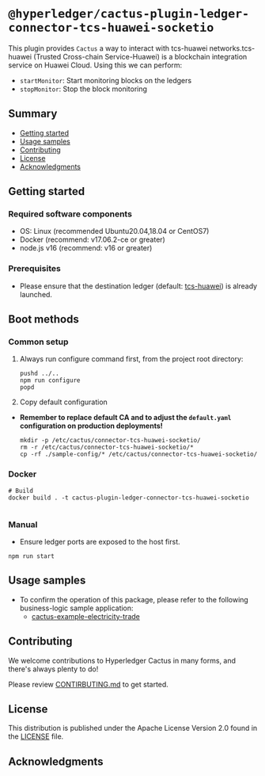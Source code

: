 <!--
 Copyright 2021 Hyperledger Cactus Contributors
 SPDX-License-Identifier: Apache-2.0

 README.md
-->
# `@hyperledger/cactus-plugin-ledger-connector-tcs-huawei-socketio`

This plugin provides `Cactus` a way to interact with tcs-huawei networks.tcs-huawei  (Trusted Cross-chain Service-Huawei) is a blockchain integration service on Huawei Cloud.  Using this we can perform:
- `startMonitor`: Start monitoring blocks on the ledgers
- `stopMonitor`: Stop the block monitoring

## Summary
- [Getting started](#getting-started)
- [Usage samples](#usage-samples)
- [Contributing](#contributing)
- [License](#license)
- [Acknowledgments](#acknowledgments)

## Getting started

### Required software components
- OS: Linux (recommended Ubuntu20.04,18.04 or CentOS7)
- Docker (recommend: v17.06.2-ce or greater)
- node.js v16 (recommend: v16 or greater)

### Prerequisites
- Please ensure that the destination ledger (default: [tcs-huawei](../../tools/docker/tcs-huawei-testnet)) is already launched.

## Boot methods

### Common setup
1. Always run configure command first, from the project root directory:
    ```
    pushd ../..
    npm run configure
    popd
    ```

1. Copy default configuration
- **Remember to replace default CA and to adjust the `default.yaml` configuration on production deployments!**
    ```
    mkdir -p /etc/cactus/connector-tcs-huawei-socketio/
    rm -r /etc/cactus/connector-tcs-huawei-socketio/*
    cp -rf ./sample-config/* /etc/cactus/connector-tcs-huawei-socketio/
    ```

### Docker
```
# Build
docker build . -t cactus-plugin-ledger-connector-tcs-huawei-socketio


```

### Manual
- Ensure ledger ports are exposed to the host first.

```
npm run start
```

## Usage samples
- To confirm the operation of this package, please refer to the following business-logic sample application:
    - [cactus-example-electricity-trade](../../examples/cactus-example-electricity-trade)

## Contributing

We welcome contributions to Hyperledger Cactus in many forms, and there's always plenty to do!

Please review [CONTIRBUTING.md](../../CONTRIBUTING.md) to get started.

## License

This distribution is published under the Apache License Version 2.0 found in the [LICENSE](../../LICENSE) file.

## Acknowledgments
